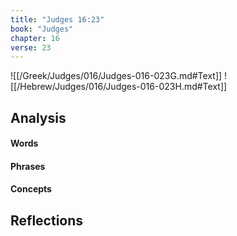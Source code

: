 ```yaml
---
title: "Judges 16:23"
book: "Judges"
chapter: 16
verse: 23
---
```

![[/Greek/Judges/016/Judges-016-023G.md#Text]]
![[/Hebrew/Judges/016/Judges-016-023H.md#Text]]

## Analysis

#### Words

#### Phrases

#### Concepts

## Reflections
